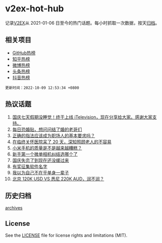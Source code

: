 # v2ex-hot-hub

 记录[V2EX](https://www.v2ex.com/)从 2021-01-06 日至今的热门话题。每小时抓取一次数据，按天[归档](archives)。
 
 ## 相关项目

- [GitHub热榜](https://github.com/snaildev/github-hot-hub)
- [知乎热榜](https://github.com/snaildev/zhihu-hot-hub)
- [微博热榜](https://github.com/snaildev/weibo-hot-hub)
- [头条热榜](https://github.com/snaildev/toutiao-hot-hub)
- [抖音热榜](https://github.com/snaildev/douyin-hot-hub)


 `更新时间：2022-10-09 12:53:34 +0800`

## 热议话题

1. [国庆七天假期没睡觉！终于上线 iTelevision，现在分享给大家。感谢大家支持。](https://www.v2ex.com/t/885414)
1. [每日恐婚贴，想问问结了婚的老哥们](https://www.v2ex.com/t/885297)
1. [正确的指法应该成为职场人的基本要求吗？](https://www.v2ex.com/t/885230)
1. [在临终关怀医院呆了 20 天，深知照顾老人的不容易](https://www.v2ex.com/t/885433)
1. [小米手机的质量是不是越来越糟糕？](https://www.v2ex.com/t/885250)
1. [新手第一个微单相机纠结选哪个了](https://www.v2ex.com/t/885355)
1. [国庆失恋了到现在还没缓过来](https://www.v2ex.com/t/885269)
1. [有奖征集软件名字](https://www.v2ex.com/t/885384)
1. [我以为自己不在乎单身一辈子](https://www.v2ex.com/t/885452)
1. [北京 120K USD VS 悉尼 220K AUD，润不润？](https://www.v2ex.com/t/885434)

## 历史归档

[archives](archives)

## License

See the [LICENSE](LICENSE) file for license rights and limitations (MIT).
